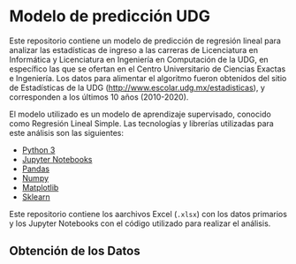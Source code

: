 # Modelo de predicción UDG

Este repositorio contiene un modelo de predicción de regresión lineal para analizar las estadísticas de ingreso a las carreras de Licenciatura en Informática y Licenciatura en Ingeniería en Computación de la UDG, en específico las que se ofertan en el Centro Universitario de Ciencias Exactas e Ingeniería. Los datos para alimentar el algoritmo fueron obtenidos del sitio de Estadísticas de la UDG (http://www.escolar.udg.mx/estadisticas), y corresponden a los últimos 10 años (2010-2020).

El modelo utilizado es un modelo de aprendizaje supervisado, conocido como Regresión Lineal Simple. Las tecnologías y librerías utilizadas para este análisis son las siguientes:

- [Python 3](https://www.python.org)
- [Jupyter Notebooks](https://jupyter.org)
- [Pandas](https://pandas.pydata.org)
- [Numpy](https://numpy.org)
- [Matplotlib](https://matplotlib.org)
- [Sklearn](https://scikit-learn.org)

Este repositorio contiene los aarchivos Excel (`.xlsx`) con los datos primarios y los Jupyter Notebooks con el código utilizado para realizar el análisis.

## Obtención de los Datos